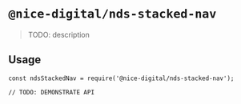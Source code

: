 # `@nice-digital/nds-stacked-nav`

> TODO: description

## Usage

```
const ndsStackedNav = require('@nice-digital/nds-stacked-nav');

// TODO: DEMONSTRATE API
```

